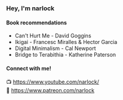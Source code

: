 ### Hey, I'm narlock

#### Book recommendations
- Can't Hurt Me - David Goggins
- Ikigai - Francesc Miralles & Hector Garcia
- Digital Minimalism - Cal Newport
- Bridge to Terabithia - Katherine Paterson

#### Connect with me!
📺 https://www.youtube.com/narlock/ <br>
🚀 https://www.patreon.com/narlock <br>
